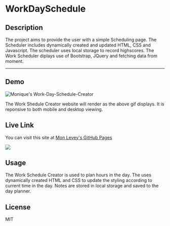 # WorkDaySchedule
## Description
The project aims to provide the user with a simple Scheduling page. The Scheduler includes dynamically created and updated HTML, CSS and Javascript. The scheduler uses local storage to record highscores. The Work Scheduler diplays use of Bootstrap, JQuery and fetching data from moment.

***

## Demo
![Monique's Work-Day-Schedule-Creator](Work-Day-Schedule-Creator.gif) 

The Work Shedule Creator website will render as the above gif displays. It is reponsive to both mobile and desktop viewing.


## Live Link
You can visit this site at [Mon Levey's GitHub Pages](https://monlevey.github.io/WorkDaySchedule/)

<img src="https://img.shields.io/badge/github%20-%23121011.svg?&style=for-the-badge&logo=github&logoColor=white"/>

## Usage
 The Work Schedule Creator is used to plan hours in the day. The uses dynamically created HTML and CSS to update the styling according to current time in the day. Notes are stored in local storage and saved to the day planner.   

## License
MIT 